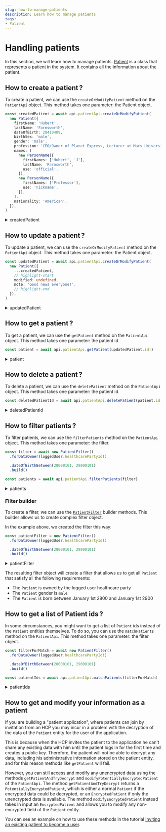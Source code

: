 ```yaml
---
slug: how-to-manage-patients
description: Learn how to manage patients
tags:
- Patient
---
```


# Handling patients

In this section, we will learn how to manage patients. [Patient](/sdks/references/classes/Patient) is a class that represents a patient in the system. It contains all the information about the patient.

## How to create a patient&#8239;?

To create a patient, we can use the `createOrModifyPatient` method on the `PatientApi` object. This method takes one parameter: the Patient object.

<!-- file://code-samples/how-to/patients/index.mts snippet:create a patient-->
```typescript
const createdPatient = await api.patientApi.createOrModifyPatient(
  new Patient({
    firstName: 'Hubert',
    lastName: 'Farnsworth',
    dateOfBirth: 28410409,
    birthSex: 'male',
    gender: 'male',
    profession: 'CEO/Owner of Planet Express, Lecturer at Mars University',
    names: [
      new PersonName({
        firstNames: ['Hubert', 'J'],
        lastName: 'Farnsworth',
        use: 'official',
      }),
      new PersonName({
        firstNames: ['Professor'],
        use: 'nickname',
      }),
    ],
    nationality: 'American',
  }),
)
```

<!-- output://code-samples/how-to/patients/createdPatient.txt -->
<details>
<summary>createdPatient</summary>

```json
{
  "id": "2ede7bc3-0d5c-43a2-8ebf-9582eb738201",
  "languages": [],
  "active": true,
  "parameters": {},
  "rev": "1-c0950cac9d68cfe2b7bb4579db48466a",
  "created": 1679929572654,
  "modified": 1679929572654,
  "author": "f7ec463c-44b4-414e-9e7f-f2cc0967cc01",
  "responsible": "b16baab3-b6a3-42a0-b4b5-8dc8e00cc806",
  "firstName": "Hubert",
  "lastName": "Farnsworth",
  "dateOfBirth": 28410409,
  "profession": "CEO/Owner of Planet Express, Lecturer at Mars University",
  "nationality": "American",
  "identifiers": [],
  "labels": {},
  "codes": {},
  "names": [
    {
      "firstNames": [
        "Hubert",
        "J"
      ],
      "prefix": [],
      "suffix": [],
      "lastName": "Farnsworth",
      "use": "official"
    },
    {
      "firstNames": [
        "Professor"
      ],
      "prefix": [],
      "suffix": [],
      "use": "nickname"
    }
  ],
  "addresses": [],
  "gender": "male",
  "birthSex": "male",
  "mergedIds": {},
  "deactivationReason": "none",
  "personalStatus": "unknown",
  "partnerships": [],
  "patientHealthCareParties": [],
  "patientProfessions": [],
  "properties": {},
  "systemMetaData": {
    "hcPartyKeys": {},
    "privateKeyShamirPartitions": {},
    "aesExchangeKeys": {},
    "transferKeys": {},
    "encryptedSelf": "bn2dmoqPNq7VndwlRHCO2UZTM+NxMFPS9wiDJOlP+fg=",
    "secretForeignKeys": [],
    "cryptedForeignKeys": {},
    "delegations": {
      "b16baab3-b6a3-42a0-b4b5-8dc8e00cc806": {}
    },
    "encryptionKeys": {
      "b16baab3-b6a3-42a0-b4b5-8dc8e00cc806": {}
    }
  }
}
```
</details>

## How to update a patient&#8239;?

To update a patient, we can use the `createOrModifyPatient` method on the `PatientApi` object. This method takes one parameter: the Patient object.

<!-- file://code-samples/how-to/patients/index.mts snippet:update a patient-->
```typescript
const updatedPatient = await api.patientApi.createOrModifyPatient(
  new Patient({
    ...createdPatient,
    // highlight-start
    modified: undefined,
    note: 'Good news everyone!',
    // highlight-end
  }),
)
```

<!-- output://code-samples/how-to/patients/updatedPatient.txt -->
<details>
<summary>updatedPatient</summary>

```json
{
  "id": "2ede7bc3-0d5c-43a2-8ebf-9582eb738201",
  "languages": [],
  "active": true,
  "parameters": {},
  "rev": "2-ac99e07c82fd6fa68b52d3647e8e2246",
  "created": 1679929572654,
  "modified": 1679929572710,
  "author": "f7ec463c-44b4-414e-9e7f-f2cc0967cc01",
  "responsible": "b16baab3-b6a3-42a0-b4b5-8dc8e00cc806",
  "firstName": "Hubert",
  "lastName": "Farnsworth",
  "dateOfBirth": 28410409,
  "profession": "CEO/Owner of Planet Express, Lecturer at Mars University",
  "note": "Good news everyone!",
  "nationality": "American",
  "identifiers": [],
  "labels": {},
  "codes": {},
  "names": [
    {
      "firstNames": [
        "Hubert",
        "J"
      ],
      "prefix": [],
      "suffix": [],
      "lastName": "Farnsworth",
      "use": "official"
    },
    {
      "firstNames": [
        "Professor"
      ],
      "prefix": [],
      "suffix": [],
      "use": "nickname"
    }
  ],
  "addresses": [],
  "gender": "male",
  "birthSex": "male",
  "mergedIds": {},
  "deactivationReason": "none",
  "personalStatus": "unknown",
  "partnerships": [],
  "patientHealthCareParties": [],
  "patientProfessions": [],
  "properties": {},
  "systemMetaData": {
    "hcPartyKeys": {},
    "privateKeyShamirPartitions": {},
    "aesExchangeKeys": {},
    "transferKeys": {},
    "encryptedSelf": "2zjG9XnKuDxNSN4pYmyKO+7PXpeqMh7Pj0GW06+FTpE7PseyYLZZZ6IAuoED7SXQ",
    "secretForeignKeys": [],
    "cryptedForeignKeys": {},
    "delegations": {
      "b16baab3-b6a3-42a0-b4b5-8dc8e00cc806": {}
    },
    "encryptionKeys": {
      "b16baab3-b6a3-42a0-b4b5-8dc8e00cc806": {}
    }
  }
}
```
</details>


## How to get a patient&#8239;?

To get a patient, we can use the `getPatient` method on the `PatientApi` object. This method takes one parameter: the patient id.

<!-- file://code-samples/how-to/patients/index.mts snippet:get a patient-->
```typescript
const patient = await api.patientApi.getPatient(updatedPatient.id!)
```

<!-- output://code-samples/how-to/patients/patient.txt -->
<details>
<summary>patient</summary>

```json
{
  "id": "2ede7bc3-0d5c-43a2-8ebf-9582eb738201",
  "languages": [],
  "active": true,
  "parameters": {},
  "rev": "2-ac99e07c82fd6fa68b52d3647e8e2246",
  "created": 1679929572654,
  "modified": 1679929572710,
  "author": "f7ec463c-44b4-414e-9e7f-f2cc0967cc01",
  "responsible": "b16baab3-b6a3-42a0-b4b5-8dc8e00cc806",
  "firstName": "Hubert",
  "lastName": "Farnsworth",
  "dateOfBirth": 28410409,
  "profession": "CEO/Owner of Planet Express, Lecturer at Mars University",
  "note": "Good news everyone!",
  "nationality": "American",
  "identifiers": [],
  "labels": {},
  "codes": {},
  "names": [
    {
      "firstNames": [
        "Hubert",
        "J"
      ],
      "prefix": [],
      "suffix": [],
      "lastName": "Farnsworth",
      "use": "official"
    },
    {
      "firstNames": [
        "Professor"
      ],
      "prefix": [],
      "suffix": [],
      "use": "nickname"
    }
  ],
  "addresses": [],
  "gender": "male",
  "birthSex": "male",
  "mergedIds": {},
  "deactivationReason": "none",
  "personalStatus": "unknown",
  "partnerships": [],
  "patientHealthCareParties": [],
  "patientProfessions": [],
  "properties": {},
  "systemMetaData": {
    "hcPartyKeys": {},
    "privateKeyShamirPartitions": {},
    "aesExchangeKeys": {},
    "transferKeys": {},
    "encryptedSelf": "2zjG9XnKuDxNSN4pYmyKO+7PXpeqMh7Pj0GW06+FTpE7PseyYLZZZ6IAuoED7SXQ",
    "secretForeignKeys": [],
    "cryptedForeignKeys": {},
    "delegations": {
      "b16baab3-b6a3-42a0-b4b5-8dc8e00cc806": {}
    },
    "encryptionKeys": {
      "b16baab3-b6a3-42a0-b4b5-8dc8e00cc806": {}
    }
  }
}
```
</details>


## How to delete a patient&#8239;?

To delete a patient, we can use the `deletePatient` method on the `PatientApi` object. This method takes one parameter: the patient id.

<!-- file://code-samples/how-to/patients/index.mts snippet:delete a patient-->
```typescript
const deletedPatientId = await api.patientApi.deletePatient(patient.id!)
```

<!-- output://code-samples/how-to/patients/deletedPatientId.txt -->
<details>
<summary>deletedPatientId</summary>

```text
2ede7bc3-0d5c-43a2-8ebf-9582eb738201
```
</details>

## How to filter patients&#8239;?

To filter patients, we can use the `filterPatients` method on the `PatientApi` object. This method takes one parameter: the filter.

<!-- file://code-samples/how-to/patients/index.mts snippet:get a list of patient-->
```typescript
const filter = await new PatientFilter()
  .forDataOwner(loggedUser.healthcarePartyId!)

  .dateOfBirthBetween(28000101, 29000101)
  .build()

const patients = await api.patientApi.filterPatients(filter)
```

<!-- output://code-samples/how-to/patients/patients.txt -->
<details>
<summary>patients</summary>

```json
{
  "pageSize": 1000,
  "totalSize": 1,
  "rows": [
    {
      "id": "2ede7bc3-0d5c-43a2-8ebf-9582eb738201",
      "languages": [],
      "active": true,
      "parameters": {},
      "rev": "2-ac99e07c82fd6fa68b52d3647e8e2246",
      "created": 1679929572654,
      "modified": 1679929572710,
      "author": "f7ec463c-44b4-414e-9e7f-f2cc0967cc01",
      "responsible": "b16baab3-b6a3-42a0-b4b5-8dc8e00cc806",
      "firstName": "Hubert",
      "lastName": "Farnsworth",
      "dateOfBirth": 28410409,
      "profession": "CEO/Owner of Planet Express, Lecturer at Mars University",
      "nationality": "American",
      "identifiers": [],
      "labels": {},
      "codes": {},
      "names": [
        {
          "firstNames": [
            "Hubert",
            "J"
          ],
          "prefix": [],
          "suffix": [],
          "lastName": "Farnsworth",
          "use": "official"
        },
        {
          "firstNames": [
            "Professor"
          ],
          "prefix": [],
          "suffix": [],
          "use": "nickname"
        }
      ],
      "addresses": [],
      "gender": "male",
      "birthSex": "male",
      "mergedIds": {},
      "deactivationReason": "none",
      "personalStatus": "unknown",
      "partnerships": [],
      "patientHealthCareParties": [],
      "patientProfessions": [],
      "properties": {},
      "systemMetaData": {
        "hcPartyKeys": {},
        "privateKeyShamirPartitions": {},
        "aesExchangeKeys": {},
        "transferKeys": {},
        "encryptedSelf": "2zjG9XnKuDxNSN4pYmyKO+7PXpeqMh7Pj0GW06+FTpE7PseyYLZZZ6IAuoED7SXQ",
        "secretForeignKeys": [],
        "cryptedForeignKeys": {},
        "delegations": {
          "b16baab3-b6a3-42a0-b4b5-8dc8e00cc806": {}
        },
        "encryptionKeys": {
          "b16baab3-b6a3-42a0-b4b5-8dc8e00cc806": {}
        }
      }
    }
  ],
  "nextKeyPair": {}
}
```
</details>



### Filter builder

To create a filter, we can use the [`PatientFilter`](/sdks/references/classes/PatientFilter#methods-1) builder methods. This builder allows us to create complex filter object.

In the example above, we created the filter this way:

<!-- file://code-samples/how-to/patients/index.mts snippet:filter builder-->
```typescript
const patientFilter = new PatientFilter()
  .forDataOwner(loggedUser.healthcarePartyId!)

  .dateOfBirthBetween(28000101, 29000101)
  .build()
```

<!-- output://code-samples/how-to/patients/patientFilter.txt -->
<details>
<summary>patientFilter</summary>

```json
{}
```
</details>


The resulting filter object will create a filter that allows us to get all `Patient` that satisfy all the following requirements:

- The `Patient` is owned by the logged user healthcare party
- The `Patient` gender is `male`
- The `Patient` is born between January 1st 2800 and January 1st 2900

## How to get a list of Patient ids&#8239;?

In some circumstances, you might want to get a list of `Patient` ids instead of the `Patient` entities themselves. To do so, you can use the `matchPatients` method on the `PatientApi`. This method takes one parameter: the filter object.

<!-- file://code-samples/how-to/patients/index.mts snippet:get a list of patient ids-->
```typescript
const filterForMatch = await new PatientFilter()
  .forDataOwner(loggedUser.healthcarePartyId!)

  .dateOfBirthBetween(28000101, 29000101)
  .build()

const patientIds = await api.patientApi.matchPatients(filterForMatch)
```

<!-- output://code-samples/how-to/patients/patientIds.txt -->
<details>
<summary>patientIds</summary>

```text
[
  "2ede7bc3-0d5c-43a2-8ebf-9582eb738201"
]
```
</details>


## How to get and modify your information as a patient

If you are building a "patient application", where patients can join by invitation from an HCP you may incur in a 
problem with the decryption of the data of the `Patient` entity for the user of the application. 

This is because when the HCP invites the patient to the application he can't share any existing data with him until the
patient logs in for the first time and creates a public key. Therefore, the patient will not be able to decrypt any 
data, including his administrative information stored on the patient entity, and for this reason methods like 
`getPatient` will fail.

However, you can still access and modify any unencrypted data using the methods `getPatientAndTryDecrypt` and 
`modifyPotentiallyEncryptedPatient` of the `PatientApi`. The method `getPatientAndTryDecrypt` returns a 
`PotentiallyEncryptedPatient`, which is either a normal `Patient` if the encrypted data could be decrypted, or an 
`EncryptedPatient` if only the unencrypted data is available. The method `modifyEncryptedPatient` instead takes in 
input an `EncryptedPatient` and allows you to modify any non-encrypted field of the `Patient` entity.

You can see an example on how to use these methods in the tutorial [Inviting an existing patient to become a user](/sdks/how-to/how-to-invite-existing-patient-as-a-user).

